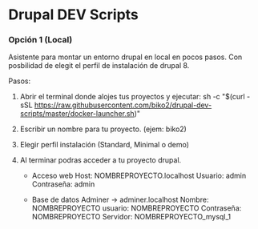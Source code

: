 # Drupal DEV Scripts

### Opción 1 (Local)

Asistente para montar un entorno drupal en local en pocos pasos.
Con posbilidad de elegit el perfil de instalación de drupal 8.

Pasos:

1. Abrir el terminal donde alojes tus proyectos y ejecutar:
   sh -c "$(curl -sSL https://raw.githubusercontent.com/biko2/drupal-dev-scripts/master/docker-launcher.sh)"
   
2. Escribir un nombre para tu proyecto. (ejem: biko2)

3. Elegir perfil instalación (Standard, Minimal o demo)

4. Al terminar podras acceder a tu proyecto drupal.

   * Acceso web
   Host: NOMBREPROYECTO.localhost
   Usuario: admin
   Contraseña: admin
   
   * Base de datos
   Adminer -> adminer.localhost
   Nombre: NOMBREPROYECTO
   usuario: NOMBREPROYECTO
   Contraseña: NOMBREPROYECTO
   Servidor: NOMBREPROYECTO_mysql_1
